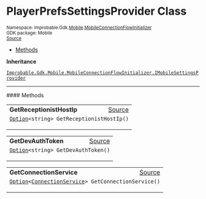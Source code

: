
# PlayerPrefsSettingsProvider Class
<sup>
Namespace: Improbable.Gdk.<a href="{{.Site.BaseURL}}/api/mobile-index">Mobile</a>.<a href="{{.Site.BaseURL}}/api/mobile/mobile-connection-flow-initializer">MobileConnectionFlowInitializer</a><br/>
GDK package: Mobile<br/>
<a href="https://www.github.com/spatialos/gdk-for-unity/blob/88a422dc255ef1d47ee9385f226ca439f31c000b/workers/unity/Packages/io.improbable.gdk.mobile/Utility/MobileConnectionFlowInitializer.cs/#L111">Source</a>
<style>
a code {
                    padding: 0em 0.25em!important;
}
code {
                    background-color: #ffffff!important;
}
</style>
</sup>
<nav id="pageToc" class="page-toc"><ul><li><a href="#methods">Methods</a>
</ul></nav>



</p>

<b>Inheritance</b>

<code><a href="{{.Site.BaseURL}}/api/mobile/mobile-connection-flow-initializer/i-mobile-settings-provider">Improbable.Gdk.Mobile.MobileConnectionFlowInitializer.IMobileSettingsProvider</a></code>











</p>
<hr style="width:100%; border-top-color:#d8d8d8" />
#### Methods


</p>




<table width="100%">
    <tr>
        <td style="border-right:none"><a id="getreceptionisthostip"></a><b>GetReceptionistHostIp</b></td>
        <td style="border-left:none; text-align:right"><a href="https://www.github.com/spatialos/gdk-for-unity/blob/88a422dc255ef1d47ee9385f226ca439f31c000b/workers/unity/Packages/io.improbable.gdk.mobile/Utility/MobileConnectionFlowInitializer.cs/#L113">Source</a></td>
    </tr>
    <tr>
        <td colspan="2">
<code><a href="{{.Site.BaseURL}}/api/core/option">Option</a>&lt;string&gt; GetReceptionistHostIp()</code></p>






</td>
    </tr>
</table>


<table width="100%">
    <tr>
        <td style="border-right:none"><a id="getdevauthtoken"></a><b>GetDevAuthToken</b></td>
        <td style="border-left:none; text-align:right"><a href="https://www.github.com/spatialos/gdk-for-unity/blob/88a422dc255ef1d47ee9385f226ca439f31c000b/workers/unity/Packages/io.improbable.gdk.mobile/Utility/MobileConnectionFlowInitializer.cs/#L120">Source</a></td>
    </tr>
    <tr>
        <td colspan="2">
<code><a href="{{.Site.BaseURL}}/api/core/option">Option</a>&lt;string&gt; GetDevAuthToken()</code></p>






</td>
    </tr>
</table>


<table width="100%">
    <tr>
        <td style="border-right:none"><a id="getconnectionservice"></a><b>GetConnectionService</b></td>
        <td style="border-left:none; text-align:right"><a href="https://www.github.com/spatialos/gdk-for-unity/blob/88a422dc255ef1d47ee9385f226ca439f31c000b/workers/unity/Packages/io.improbable.gdk.mobile/Utility/MobileConnectionFlowInitializer.cs/#L127">Source</a></td>
    </tr>
    <tr>
        <td colspan="2">
<code><a href="{{.Site.BaseURL}}/api/core/option">Option</a>&lt;<a href="{{.Site.BaseURL}}/api/core/connection-service">ConnectionService</a>&gt; GetConnectionService()</code></p>






</td>
    </tr>
</table>





